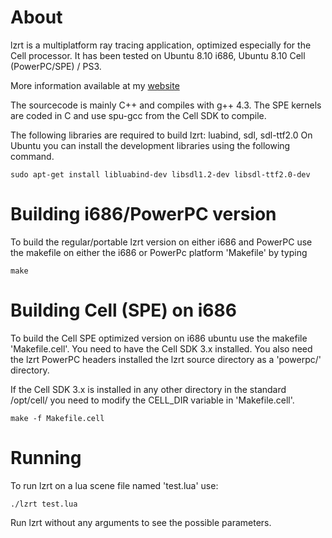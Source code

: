 About
================================================================================

lzrt is a multiplatform ray tracing application, optimized especially for the 
Cell processor. It has been tested on Ubuntu 8.10 i686, Ubuntu 8.10 Cell 
(PowerPC/SPE) / PS3.

More information available at my [website](http://lukasz.dk/software/lzrt/)

The sourcecode is mainly C++ and compiles with g++ 4.3. The SPE kernels are 
coded in C and use spu-gcc from the Cell SDK to compile.

The following libraries are required to build lzrt: luabind, sdl, sdl-ttf2.0
On Ubuntu you can install the development libraries using the following command.

	sudo apt-get install libluabind-dev libsdl1.2-dev libsdl-ttf2.0-dev

Building i686/PowerPC version
================================================================================

To build the regular/portable lzrt version on either i686 and PowerPC use 
the makefile on either the i686 or PowerPc platform 'Makefile' by typing

	make

Building Cell (SPE) on i686
================================================================================

To build the Cell SPE optimized version on i686 ubuntu use the makefile 
'Makefile.cell'. You need to have the Cell SDK 3.x installed. You also need
the lzrt PowerPC headers installed the lzrt source directory as a 'powerpc/' 
directory.

If the Cell SDK 3.x is installed in any other directory in the standard 
/opt/cell/ you need to modify the CELL_DIR variable in 'Makefile.cell'.

	make -f Makefile.cell


Running
================================================================================

To run lzrt on a lua scene file named 'test.lua' use:

	./lzrt test.lua

Run lzrt without any arguments to see the possible parameters.

